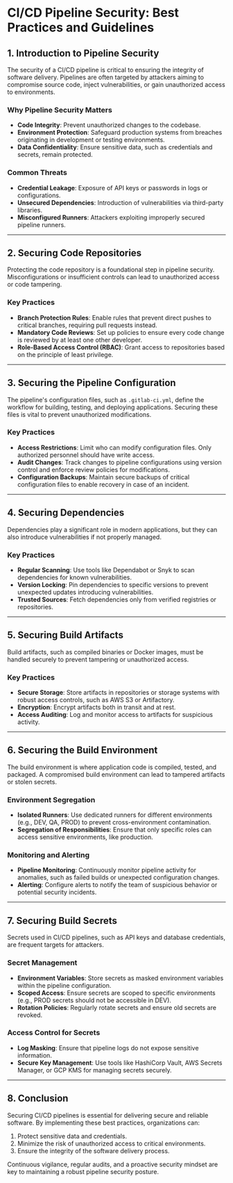 # CI/CD Pipeline Security: Best Practices and Guidelines  

## 1. Introduction to Pipeline Security  

The security of a CI/CD pipeline is critical to ensuring the integrity of software delivery. Pipelines are often targeted by attackers aiming to compromise source code, inject vulnerabilities, or gain unauthorized access to environments.  

### Why Pipeline Security Matters  
- **Code Integrity**: Prevent unauthorized changes to the codebase.  
- **Environment Protection**: Safeguard production systems from breaches originating in development or testing environments.  
- **Data Confidentiality**: Ensure sensitive data, such as credentials and secrets, remain protected.  

### Common Threats  
- **Credential Leakage**: Exposure of API keys or passwords in logs or configurations.  
- **Unsecured Dependencies**: Introduction of vulnerabilities via third-party libraries.  
- **Misconfigured Runners**: Attackers exploiting improperly secured pipeline runners.  

---

## 2. Securing Code Repositories  

Protecting the code repository is a foundational step in pipeline security. Misconfigurations or insufficient controls can lead to unauthorized access or code tampering.  

### Key Practices  
- **Branch Protection Rules**: Enable rules that prevent direct pushes to critical branches, requiring pull requests instead.  
- **Mandatory Code Reviews**: Set up policies to ensure every code change is reviewed by at least one other developer.  
- **Role-Based Access Control (RBAC)**: Grant access to repositories based on the principle of least privilege.  

---

## 3. Securing the Pipeline Configuration  

The pipeline's configuration files, such as `.gitlab-ci.yml`, define the workflow for building, testing, and deploying applications. Securing these files is vital to prevent unauthorized modifications.  

### Key Practices  
- **Access Restrictions**: Limit who can modify configuration files. Only authorized personnel should have write access.  
- **Audit Changes**: Track changes to pipeline configurations using version control and enforce review policies for modifications.  
- **Configuration Backups**: Maintain secure backups of critical configuration files to enable recovery in case of an incident.  

---

## 4. Securing Dependencies  

Dependencies play a significant role in modern applications, but they can also introduce vulnerabilities if not properly managed.  

### Key Practices  
- **Regular Scanning**: Use tools like Dependabot or Snyk to scan dependencies for known vulnerabilities.  
- **Version Locking**: Pin dependencies to specific versions to prevent unexpected updates introducing vulnerabilities.  
- **Trusted Sources**: Fetch dependencies only from verified registries or repositories.  

---

## 5. Securing Build Artifacts  

Build artifacts, such as compiled binaries or Docker images, must be handled securely to prevent tampering or unauthorized access.  

### Key Practices  
- **Secure Storage**: Store artifacts in repositories or storage systems with robust access controls, such as AWS S3 or Artifactory.  
- **Encryption**: Encrypt artifacts both in transit and at rest.  
- **Access Auditing**: Log and monitor access to artifacts for suspicious activity.  

---

## 6. Securing the Build Environment  

The build environment is where application code is compiled, tested, and packaged. A compromised build environment can lead to tampered artifacts or stolen secrets.  

### Environment Segregation  
- **Isolated Runners**: Use dedicated runners for different environments (e.g., DEV, QA, PROD) to prevent cross-environment contamination.  
- **Segregation of Responsibilities**: Ensure that only specific roles can access sensitive environments, like production.  

### Monitoring and Alerting  
- **Pipeline Monitoring**: Continuously monitor pipeline activity for anomalies, such as failed builds or unexpected configuration changes.  
- **Alerting**: Configure alerts to notify the team of suspicious behavior or potential security incidents.  

---

## 7. Securing Build Secrets  

Secrets used in CI/CD pipelines, such as API keys and database credentials, are frequent targets for attackers.  

### Secret Management  
- **Environment Variables**: Store secrets as masked environment variables within the pipeline configuration.  
- **Scoped Access**: Ensure secrets are scoped to specific environments (e.g., PROD secrets should not be accessible in DEV).  
- **Rotation Policies**: Regularly rotate secrets and ensure old secrets are revoked.  

### Access Control for Secrets  
- **Log Masking**: Ensure that pipeline logs do not expose sensitive information.  
- **Secure Key Management**: Use tools like HashiCorp Vault, AWS Secrets Manager, or GCP KMS for managing secrets securely.  

---

## 8. Conclusion  

Securing CI/CD pipelines is essential for delivering secure and reliable software. By implementing these best practices, organizations can:  
1. Protect sensitive data and credentials.  
2. Minimize the risk of unauthorized access to critical environments.  
3. Ensure the integrity of the software delivery process.  

Continuous vigilance, regular audits, and a proactive security mindset are key to maintaining a robust pipeline security posture.